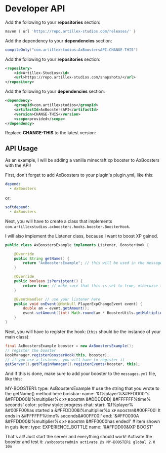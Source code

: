 # Developer API

<tabs>

<tab title="Gradle">

Add the following to your **repositories** section:
```groovy
maven { url 'https://repo.artillex-studios.com/releases/' }
```

Add the dependency to your **dependencies** section:

```groovy
compileOnly("com.artillexstudios:AxBoostersAPI:CHANGE-THIS")
```
</tab>

<tab title="Maven">

Add the following to your **repositories** section:
```xml
<repository>
    <id>Artillex-Studios</id>
    <url>https://repo.artillex-studios.com/snapshots/</url>
</repository>
```

Add the following to your **dependencies** section:

```xml
<dependency>
    <groupId>com.artillexstudios</groupId>
    <artifactId>AxBoostersAPI</artifactId>
    <version>CHANGE-THIS</version>
    <scope>provided</scope>
</dependency>
```
</tab>
</tabs>
<p>Replace <b>CHANGE-THIS</b> to the latest version: <a href="https://repo.artillex-studios.com/#/releases/com/artillexstudios/AxBoostersAPI"><img src="https://repo.artillex-studios.com/api/badge/latest/releases/com/artillexstudios/AxBoostersAPI?color=40c14a&amp;amp;name=AxBoostersAPI" alt=""/></a></p>

## API Usage

As an example, I will be adding a vanilla minecraft xp booster to AxBoosters with the API!

First, don't forget to add AxBoosters to your plugin's plugin.yml, like this:
```yaml
depend:
  - AxBoosters
```
or:
```yaml
softdepend:
  - AxBoosters
```

Next, you will have to create a class that implements `com.artillexstudios.axboosters.hooks.booster.BoosterHook`.

I will also implement the Listener class, because I want to boost XP gained.
```Java
public class AxBoostersExample implements Listener, BoosterHook {

    @Override
    public String getName() {
        return "AxBoostersExample"; // this will be used in the messages.yml, make sure to set it to a unique string
    }

    @Override
    public boolean isPersistent() {
        return true; // make sure that this is set to true, otherwise the hook will be unloaded on /axboosters reload
    }

    @EventHandler // use your listener here
    public void onEvent(@NotNull PlayerExpChangeEvent event) {
        double am = event.getAmount();
        event.setAmount((int) Math.round(am * BoosterUtils.getMultiplier(event.getPlayer(), getName())));
    }
}
```

Next, you will have to register the hook: (`this` should be the instance of your main class):
```Java
final AxBoostersExample booster = new AxBoostersExample();
// register the booster
HookManager.registerBoosterHook(this, booster);
// if you use a listener, you will have to register it
getServer().getPluginManager().registerEvents(booster, this);
```

And If this is done, make sure to add your booster to the `messages.yml` file, like this:

<code-block lang="yaml" ignore-vars="true">
  MY-BOOSTER1:
    type: AxBoostersExample # use the string that you wrote to the getName() method here
    bossbar:
      name: '&amp;f%player%&amp;#FFDD00''s &amp;#FFDD00&amp;l%multiplier%x xᴘ ʙᴏᴏsᴛᴇʀ &amp;#DDDDDD| &amp;#FFFFFF%time% seconds'
      color: yellow
      style: progress
    chat:
      start: '&amp;f%player% &amp;#00FF00has started a &amp;#FFDD00&amp;l%multiplier%x xᴘ ʙᴏᴏsᴛᴇʀ&amp;#00FF00! It ends in &amp;#FFFFFF%time% seconds&amp;#00FF00!'
      end: '&amp;#FF0000A &amp;#FFDD00&amp;l%multiplier%x xᴘ ʙᴏᴏsᴛᴇʀ &amp;#FF0000has ended!'
    # item shown in guis
    item:
      type: EXPERIENCE_BOTTLE
      name: '&amp;#FFDD00&amp;lXP BOOST'
</code-block>

That's all! Just start the server and everything should work! Activate the booster and test it:
`/axboosteradmin activate @s MY-BOOSTER1 global 2.0 10m`